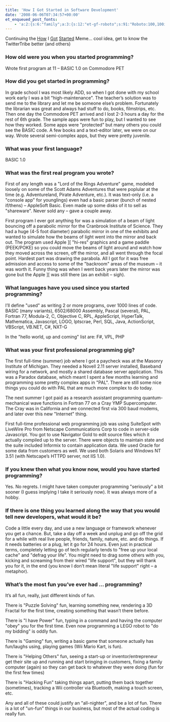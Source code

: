```yaml
---
title: 'How I Got Started in Software Development'
date: '2008-06-06T07:34:57+00:00'
et_enqueued_post_fonts:
    - 'a:2:{s:6:"family";a:3:{s:12:"et-gf-roboto";s:91:"Roboto:100,100italic,300,300italic,regular,italic,500,500italic,700,700italic,900,900italic";s:22:"et-gf-roboto-condensed";s:59:"Roboto+Condensed:300,300italic,regular,italic,700,700italic";s:17:"et-gf-roboto-slab";s:51:"Roboto+Slab:100,200,300,regular,500,600,700,800,900";}s:6:"subset";a:7:{i:0;s:9:"latin-ext";i:1;s:5:"greek";i:2;s:9:"greek-ext";i:3;s:10:"vietnamese";i:4;s:8:"cyrillic";i:5;s:5:"latin";i:6;s:12:"cyrillic-ext";}}'
---
```


Continuing the [How](http://www.michaeleatonconsulting.com/blog/archive/2008/06/04/how-did-you-get-started-in-software-development.aspx) I [Got](http://www.rosscode.com/blog/index.php?title=how_i_got_started_in_software_developmen&more=1&c=1&tb=1&pb=1) [Started](http://www.google.com/search?hl=en&q=%22how+I+got+started+in+software+development%22&btnG=Search) Meme… cool idea, get to know the TwitterTribe better (and others)

### How old were you when you started programming?

Wrote first program at 11 – BASIC 1.0 on Commodore PET

### How did you get started in programming?

In grade school I was most likely ADD, so when I got done with my school work early I was a bit "high-maintenance". The teacher’s solution was to send me to the library and let me be someone else’s problem. Fortunately the librarian was great and always had stuff to do, books, filmstrips, etc. Then one day the Commodore PET arrived and I lost 2-3 hours a day for the rest of 6th grade. The sample apps were fun to play, but I wanted to see how they worked. Some apps were "protected" but many others you could see the BASIC code. A few books and a text-editor later, we were on our way. Wrote several semi-complex apps, but they were pretty juvenile.

### What was your first language?

BASIC 1.0

### What was the first real program you wrote?

First of any length was a "Lord of the Rings Adventure" game, modeled loosely on some of the Scott Adams Adventures that were poplular at the time (e.g. Adventureland, Pirate Adventure, etc.). It was text-only (i.e. a "console app" for younglings) even had a basic parser (bunch of nested if/thens) – AppleSoft Basic. Even made up some disks of it to sell as "shareware". Never sold any – gave a couple away.

First program I ever got anything for was a simulation of a beam of light bouncing off a parabolic mirror for the Cranbrook Institute of Science. They had a huge (4-5 foot diameter) parabolic mirror in one of the exhibits and wanted to simulate how the beams of light went into the mirror and back out. The program used Apple \]\[ "hi-res" graphics and a game paddle (PEEK/POKE) so you could move the beams of light around and watch how they moved across the screen, off the mirror, and all went through the focal point. Hardest part was drawing the parabola. All I got for it was free admission and access to some of the "backroom" areas of the museum – it was worth it. Funny thing was when I went back years later the mirror was gone but the Apple \]\[ was still there (as an exhibit – sigh).

### What languages have you used since you started programming?

I’ll define "used" as writing 2 or more programs, over 1000 lines of code.   
BASIC (many variants), 6502/68000 Assembly, Pascal (several), PAL, Fortran 77, Modula-2, C, Objective C, RPL, AppleScript, HyperTalk, Mathematica, Javascript, LOGO, Iptscrae, Perl, SQL, Java, ActionScript, VBScript, VB.NET, C#, NXT-G

In the "hello world, up and coming" list are: F#, VPL, PHP

### What was your first professional programming gig?

The first full-time (summer) job where I got a paycheck was at the Masonry Institute of Michigan. They needed a Novell 2.11 server installed, Baseband wiring for a network, and mostly a shared database server application. This was a Paradox database, which meant I spent a few months learning and programming some pretty complex apps in "PAL". There are still some nice things you could do with PAL that are much more complex to do today.

The next summer I got paid as a research assistant programming quantum-mechanical wave functions in Fortran 77 on a Cray YMP Supercomputer. The Cray was in California and we connected first via 300 baud modems, and later over this new "Internet" thing.

First full-time professional web programming job was using SuiteSpot with LiveWire Pro from Netscape Communications Corp to code in server-side Javascript. You got to use Navigator Gold to edit source files which it actually compiled up to the server. There were objects to maintain state and the suite included Informix to contain application data. We used Oracle for some data from customers as well. We used both Solaris and Windows NT 3.51 (with Netscape’s HTTPD server, not IIS 1.0).

### If you knew then what you know now, would you have started programming?

Yes. No regrets. I might have taken computer programming "seriously" a bit sooner (I guess implying I take it seriously now). It was always more of a hobby.

### If there is one thing you learned along the way that you would tell new developers, what would it be?

Code a little every day, and use a new language or framework whenever you get a chance. But, take a day off a week and unplug and go off the grid for a while with real live people, friends, family, nature, etc. and do things. If it needs batteries or a plug, let it go for 24 hours. Even just in practical terms, completely letting go of tech regularly tends to "free up your local cache" and "defrag your life". You might need to drag some others with you, kicking and screaming from their wired "life support", but they will thank you for it, in the end (you know I don’t mean literal "life support" right – a metaphor).

### What’s the most fun you’ve ever had … programming?

It’s all fun, really, just different kinds of fun.

There is "Puzzle Solving" fun, learning something new, rendering a 3D Fractal for the first time, creating something that wasn’t there before.

There is "I have Power" fun, typing in a command and having the computer "obey" you for the first time. Even now programming a LEGO robot to "do my bidding" is oddly fun.

There is "Gaming" fun, writing a basic game that someone actually has fun/laughs using, playing games (Wii Mario Kart, is fun).

There is "Helping Others" fun, seeing a start-up or inventor/entrepreneur get their site up and running and start bringing in customers, fixing a family computer (again) so they can get back to whatever they were doing (fun for the first few times)

There is "Hacking Fun" taking things apart, putting them back together (sometimes), tracking a Wii controller via Bluetooth, making a touch screen, etc.

Any and all of these could justify an "all-nighter", and be a lot of fun. There is a lot of "un-fun" things in our business, but most of the actual coding is really fun.